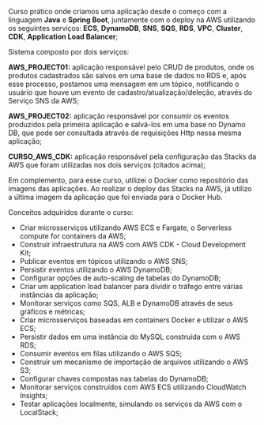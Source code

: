 Curso prático onde criamos uma aplicação desde o começo com a linguagem **Java** e **Spring Boot**, juntamente com o deploy na AWS utilizando os seguintes serviços: **ECS**, **DynamoDB**, **SNS**, **SQS**, **RDS**, **VPC**, **Cluster**, **CDK**, **Application Load Balancer**;

Sistema composto por dois serviços:

**AWS_PROJECT01:** aplicação responsável pelo CRUD de produtos, onde os produtos cadastrados são salvos em uma base de dados no RDS e, após esse processo, postamos uma mensagem em um tópico, notificando o usuário que houve um evento de cadastro/atualização/deleção, através do Serviço SNS da AWS;

**AWS_PROJECT02:** aplicação responsável por consumir os eventos produzidos pela primeira aplicação e salvá-los em uma base no Dynamo DB, que pode ser consultada através de requisições Http nessa mesma aplicação;

**CURSO_AWS_CDK:** aplicação responsável pela configuração das Stacks da AWS que foram utilizadas nos dois serviços (citados acima);

Em complemento, para esse curso, utilizei o Docker como repositório das imagens das aplicações. Ao realizar o deploy das Stacks na AWS, já utilizo a última imagem da aplicação que foi enviada para o Docker Hub.

Conceitos adquiridos durante o curso:

- Criar microsserviços utilizando AWS ECS e Fargate, o Serverless compute for containers da AWS;
- Construir infraestrutura na AWS com AWS CDK - Cloud Development Kit;
- Publicar eventos em tópicos utilizando o AWS SNS;
- Persistir eventos utilizando o AWS DynamoDB;
- Configurar opções de auto-scaling de tabelas do DynamoDB;
- Criar um application load balancer para dividir o tráfego entre várias instâncias da aplicação;
- Monitorar serviços como SQS, ALB e DynamoDB através de seus gráficos e métricas;
- Criar microsserviços baseadas em containers Docker e utilizar o AWS ECS;
- Persistir dados em uma instância do MySQL construída com o AWS RDS;
- Consumir eventos em filas utilizando o AWS SQS;
- Construir um mecanismo de importação de arquivos utilizando o AWS S3;
- Configurar chaves compostas nas tabelas do DynamoDB;
- Monitorar serviços construídos com AWS ECS utilizando CloudWatch Insights;
- Testar aplicações localmente, simulando os serviços da AWS com o LocalStack;
